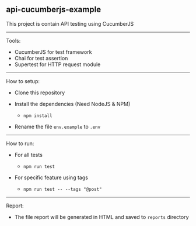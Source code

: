 ## api-cucumberjs-example

This project is contain API testing using CucumberJS

---

Tools:

- CucumberJS for test framework
- Chai for test assertion
- Supertest for HTTP request module

---

How to setup:

- Clone this repository
- Install the dependencies (Need NodeJS & NPM)

   - `npm install`

- Rename the file `env.example` to `.env`

---

How to run:

- For all tests

   - `npm run test`

- For specific feature using tags

   - `npm run test -- --tags "@post"`

---

Report:

- The file report will be generated in HTML and saved to `reports` directory